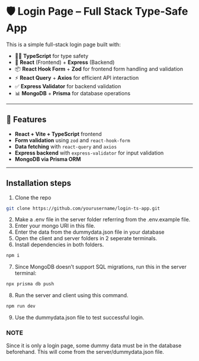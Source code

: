 # 🛡️ Login Page – Full Stack Type-Safe App

This is a simple full-stack login page built with:

- 🧑‍💻 **TypeScript** for type safety
- 🧠 **React** (Frontend) + **Express** (Backend)
- 📦 **React Hook Form** + **Zod** for frontend form handling and validation
- ⚡ **React Query** + **Axios** for efficient API interaction
- ✅ **Express Validator** for backend validation
- 📊 **MongoDB** + **Prisma** for database operations

---
## 🚀 Features

- **React + Vite + TypeScript** frontend
- **Form validation** using `zod` and `react-hook-form`
- **Data fetching** with `react-query` and `axios`
- **Express backend** with `express-validator` for input validation
- **MongoDB via Prisma ORM**


---
## Installation steps
1. Clone the repo
```bash
git clone https://github.com/yourusername/login-ts-app.git
```

2. Make a .env file in the server folder referring from the .env.example file.
3. Enter your mongo URI in this file.
4. Enter the data from the dummydata.json file in your database
5. Open the client and server folders in 2 seperate terminals.
6. Install dependencies in both folders.
```bash
npm i
```
7. Since MongoDB doesn’t support SQL migrations, run this in the server terminal:
 ```bash
 npx prisma db push
 ```
8. Run the server and client using this command.
```bash
npm run dev
```
9. Use the dummydata.json file to test successful login.
### NOTE
Since it is only a login page, some dummy data must be in the database beforehand. This will come from the server/dummydata.json file.
